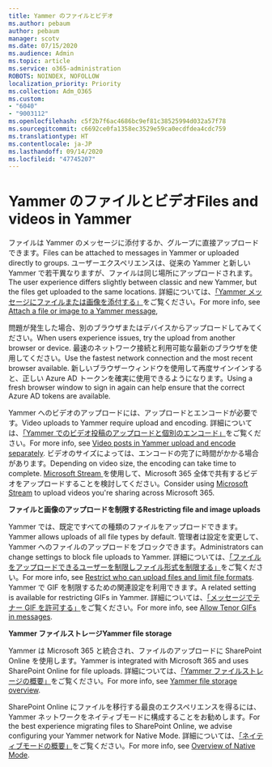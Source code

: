 ```yaml
---
title: Yammer のファイルとビデオ
ms.author: pebaum
author: pebaum
manager: scotv
ms.date: 07/15/2020
ms.audience: Admin
ms.topic: article
ms.service: o365-administration
ROBOTS: NOINDEX, NOFOLLOW
localization_priority: Priority
ms.collection: Adm_O365
ms.custom:
- "6040"
- "9003112"
ms.openlocfilehash: c5f2b7f6ac4686bc9ef81c38525994d032a57f78
ms.sourcegitcommit: c6692ce0fa1358ec3529e59ca0ecdfdea4cdc759
ms.translationtype: HT
ms.contentlocale: ja-JP
ms.lasthandoff: 09/14/2020
ms.locfileid: "47745207"
---
```

# <a name="files-and-videos-in-yammer"></a><span data-ttu-id="9e6c2-102">Yammer のファイルとビデオ</span><span class="sxs-lookup"><span data-stu-id="9e6c2-102">Files and videos in Yammer</span></span>

<span data-ttu-id="9e6c2-103">ファイルは Yammer のメッセージに添付するか、グループに直接アップロードできます。</span><span class="sxs-lookup"><span data-stu-id="9e6c2-103">Files can be attached to messages in Yammer or uploaded directly to groups.</span></span> <span data-ttu-id="9e6c2-104">ユーザーエクスペリエンスは、従来の Yammer と新しい Yammer で若干異なりますが、ファイルは同じ場所にアップロードされます。</span><span class="sxs-lookup"><span data-stu-id="9e6c2-104">The user experience differs slightly between classic and new Yammer, but the files get uploaded to the same locations.</span></span> <span data-ttu-id="9e6c2-105">詳細については、[「Yammer メッセージにファイルまたは画像を添付する」](https://support.microsoft.com/office/attach-a-file-or-image-to-a-yammer-message-f576d4d1-ad66-4ce4-9c43-46cf75978dbf)をご覧ください。</span><span class="sxs-lookup"><span data-stu-id="9e6c2-105">For more info, see [Attach a file or image to a Yammer message](https://support.microsoft.com/office/attach-a-file-or-image-to-a-yammer-message-f576d4d1-ad66-4ce4-9c43-46cf75978dbf),</span></span>  

<span data-ttu-id="9e6c2-106">問題が発生した場合、別のブラウザまたはデバイスからアップロードしてみてください。</span><span class="sxs-lookup"><span data-stu-id="9e6c2-106">When users experience issues, try the upload from another browser or device.</span></span> <span data-ttu-id="9e6c2-107">最速のネットワーク接続と利用可能な最新のブラウザを使用してください。</span><span class="sxs-lookup"><span data-stu-id="9e6c2-107">Use the fastest network connection and the most recent browser available.</span></span> <span data-ttu-id="9e6c2-108">新しいブラウザーウィンドウを使用して再度サインインすると、正しい Azure AD トークンを確実に使用できるようになります。</span><span class="sxs-lookup"><span data-stu-id="9e6c2-108">Using a fresh browser window to sign in again can help ensure that the correct Azure AD tokens are available.</span></span>

<span data-ttu-id="9e6c2-109">Yammer へのビデオのアップロードには、アップロードとエンコードが必要です。</span><span class="sxs-lookup"><span data-stu-id="9e6c2-109">Video uploads to Yammer require upload and encoding.</span></span> <span data-ttu-id="9e6c2-110">詳細については、[「Yammer でのビデオ投稿のアップロードと個別のエンコード」](https://support.microsoft.com/office/video-posts-in-yammer-upload-and-encode-separately-5b3a348e-3a0a-4c4b-95b1-eabdf245ba25)をご覧ください。</span><span class="sxs-lookup"><span data-stu-id="9e6c2-110">For more info, see [Video posts in Yammer upload and encode separately](https://support.microsoft.com/office/video-posts-in-yammer-upload-and-encode-separately-5b3a348e-3a0a-4c4b-95b1-eabdf245ba25).</span></span> <span data-ttu-id="9e6c2-111">ビデオのサイズによっては、エンコードの完了に時間がかかる場合があります。</span><span class="sxs-lookup"><span data-stu-id="9e6c2-111">Depending on video size, the encoding can take time to complete.</span></span> <span data-ttu-id="9e6c2-112">[ Microsoft Stream ](https://docs.microsoft.com/stream/overview)を使用して、Microsoft 365 全体で共有するビデオをアップロードすることを検討してください。</span><span class="sxs-lookup"><span data-stu-id="9e6c2-112">Consider using [Microsoft Stream](https://docs.microsoft.com/stream/overview) to upload videos you're sharing across Microsoft 365.</span></span>

<span data-ttu-id="9e6c2-113">**ファイルと画像のアップロードを制限する**</span><span class="sxs-lookup"><span data-stu-id="9e6c2-113">**Restricting file and image uploads**</span></span>

<span data-ttu-id="9e6c2-114">Yammer では、既定ですべての種類のファイルをアップロードできます。</span><span class="sxs-lookup"><span data-stu-id="9e6c2-114">Yammer allows uploads of all file types by default.</span></span> <span data-ttu-id="9e6c2-115">管理者は設定を変更して、Yammer へのファイルのアップロードをブロックできます。</span><span class="sxs-lookup"><span data-stu-id="9e6c2-115">Administrators can change settings to block file uploads to Yammer.</span></span> <span data-ttu-id="9e6c2-116">詳細については、[「ファイルをアップロードできるユーザーを制限しファイル形式を制限する」](https://docs.microsoft.com/yammer/configure-your-yammer-network/configure-yammer#restrict-who-can-upload-files-and-limit-file-formats)をご覧ください。</span><span class="sxs-lookup"><span data-stu-id="9e6c2-116">For more info, see [Restrict who can upload files and limit file formats](https://docs.microsoft.com/yammer/configure-your-yammer-network/configure-yammer#restrict-who-can-upload-files-and-limit-file-formats).</span></span> <span data-ttu-id="9e6c2-117">Yammer で GIF を制限するための関連設定を利用できます。</span><span class="sxs-lookup"><span data-stu-id="9e6c2-117">A related setting is available for restricting GIFs in Yammer.</span></span> <span data-ttu-id="9e6c2-118">詳細については、[「メッセージでテナー GIF を許可する」](https://docs.microsoft.com/yammer/configure-your-yammer-network/configure-yammer#allow-tenor-gifs-in-messages)をご覧ください。</span><span class="sxs-lookup"><span data-stu-id="9e6c2-118">For more info, see [Allow Tenor GIFs in messages](https://docs.microsoft.com/yammer/configure-your-yammer-network/configure-yammer#allow-tenor-gifs-in-messages).</span></span>

<span data-ttu-id="9e6c2-119">**Yammer ファイルストレージ**</span><span class="sxs-lookup"><span data-stu-id="9e6c2-119">**Yammer file storage**</span></span>

<span data-ttu-id="9e6c2-120">Yammer は Microsoft 365 と統合され、ファイルのアップロードに SharePoint Online を使用します。</span><span class="sxs-lookup"><span data-stu-id="9e6c2-120">Yammer is integrated with Microsoft 365 and uses SharePoint Online for file uploads.</span></span> <span data-ttu-id="9e6c2-121">詳細については、[「Yammer ファイルストレージの概要」](https://docs.microsoft.com/yammer/get-started-with-yammer/file-storage)をご覧ください。</span><span class="sxs-lookup"><span data-stu-id="9e6c2-121">For more info, see [Yammer file storage overview](https://docs.microsoft.com/yammer/get-started-with-yammer/file-storage).</span></span> 

<span data-ttu-id="9e6c2-122">SharePoint Online にファイルを移行する最良のエクスペリエンスを得るには、Yammer ネットワークをネイティブモードに構成することをお勧めします。</span><span class="sxs-lookup"><span data-stu-id="9e6c2-122">For the best experience migrating files to SharePoint Online, we advise configuring your Yammer network for Native Mode.</span></span> <span data-ttu-id="9e6c2-123">詳細については、[「ネイティブモードの概要」](https://docs.microsoft.com/yammer/configure-your-yammer-network/overview-native-mode)をご覧ください。</span><span class="sxs-lookup"><span data-stu-id="9e6c2-123">For more info, see [Overview of Native Mode](https://docs.microsoft.com/yammer/configure-your-yammer-network/overview-native-mode).</span></span> 